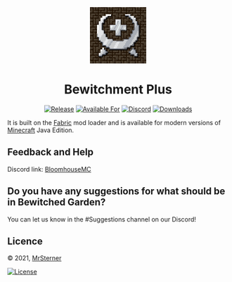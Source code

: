 <div align="center">

<img alt="BewitchmentPlus Icon" src="src/main/resources/assets/bwplus/icon.png" width="128">

# Bewitchment Plus

<!-- todo: replace 494721 with your CurseForge project id -->
[![Release](https://img.shields.io/github/v/release/BloomhouseMC/Terrafabricraft?style=for-the-badge&include_prereleases&sort=semver)][releases]
[![Available For](https://img.shields.io/badge/dynamic/json?label=Available%20For&style=for-the-badge&color=34aa2f&query=gameVersionLatestFiles%5B0%5D.gameVersion&url=https%3A%2F%2Faddons-ecs.forgesvc.net%2Fapi%2Fv2%2Faddon%2F494721)][curseforge]
<a href="https://discord.gg/hpDv9FQJAS"><img src="https://img.shields.io/discord/854223782171508799?color=5865f2&label=Feedback%20%26%20Help&style=for-the-badge" alt="Discord"></a>
[![Downloads](https://img.shields.io/badge/dynamic/json?label=Downloads&style=for-the-badge&color=f16436&query=downloadCount&url=https%3A%2F%2Faddons-ecs.forgesvc.net%2Fapi%2Fv2%2Faddon%2F494721)][curseforge:files]
</div>



It is built on the [Fabric][fabric] mod loader and is available for modern
versions of [Minecraft][minecraft] Java Edition.

## Feedback and Help

Discord link: [BloomhouseMC][contributing]

## Do you have any suggestions for what should be in Bewitched Garden?
You can let us know in the #Suggestions channel on our Discord!



## Licence
&copy; 2021, [MrSterner]

[![License](https://img.shields.io/badge/License-ARR%201.0-orange.svg?style=flat-square)](https://opensource.org/licenses/MIT)




[contributing]: https://discord.gg/hpDv9FQJAS
[curseforge]: https://curseforge.com/minecraft/mc-mods/modid/files
[curseforge:files]: https://curseforge.com/minecraft/mc-mods/modid/files
[fabric]: https://fabricmc.net/
[minecraft]: https://minecraft.net/
[releases]: https://github.com/BloomhouseMC/Bewitchment-Plus/releases
[mrsterner]: https://github.com/mrsterner